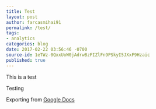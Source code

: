 ```yaml
---
title: Test
layout: post
author: farcasmihai91
permalink: /test/
tags:
- analytics
categories: blog
date: 2017-02-22 03:56:46 -0700
source-id: 1eTWz-0QxxUoW0jAdrwBzFIZlFn9PSkyI5JXxF9Hzaic
published: true
---
```

This is a test

Testing

Exporting from [Google Docs](https://docs.google.com/)

